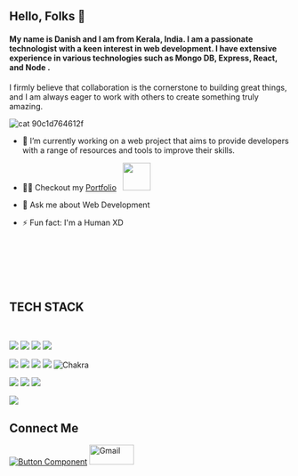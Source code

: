 

## Hello, Folks 👋



#### My name is Danish and I am from Kerala, India. I am a passionate technologist with a keen interest in web development. I have extensive experience in various technologies such as  Mongo DB, Express, React, and Node .

I firmly believe that collaboration is the cornerstone to building great things, and I am always eager to work with others to create something truly amazing.

![cat 90c1d764612f](https://github.com/user-attachments/assets/43601f68-c67f-44b8-beb1-3881d4f0d05d)


- 🔭 I’m currently working on a web project that aims to provide developers with a
      range of resources and tools to improve their skills. 
      
- 👨&zwj;💻</g-emoji> Checkout my <a href="https://danishxd.vercel.app/" rel="nofollow">Portfolio</a> &nbsp; <a target="_blank" rel="noopener noreferrer nofollow" href="https://camo.githubusercontent.com/f2760989194a129f0a09843268da7b2d0a961b8f641bba2482239f9fed84dc72/68747470733a2f2f692e67696665722e636f6d2f6f726967696e2f62332f62333464633135393261653835353664613933333833356330643533323733385f773230302e77656270"><img width="50" src="https://github.com/user-attachments/assets/28b25a2b-7601-4ff1-867c-511e00ed2ef2" data-canonical-src="[https://i.gifer.com/origin/b3/b34dc1592ae8556da933835c0d532738_w200.webp](https://github.com/user-attachments/assets/28b25a2b-7601-4ff1-867c-511e00ed2ef2)" style="max-width: 100%;"></a>


- 💬 Ask me about Web Development 
- ⚡ Fun fact: I'm a Human XD
<br>



<br/><br/><br/>

## TECH STACK
<br/>

<img src="https://img.shields.io/badge/MongoDB-%234ea94b.svg?style=for-the-badge&logo=mongodb&logoColor=white"/> <img src="https://img.shields.io/badge/express.js-%23404d59.svg?style=for-the-badge&logo=express&logoColor=%2361DAFB"/> <img src="https://img.shields.io/badge/react-%2320232a.svg?style=for-the-badge&logo=react&logoColor=%2361DAFB"/> <img src="https://img.shields.io/badge/node.js-6DA55F?style=for-the-badge&logo=node.js&logoColor=white"/>

<img src="https://img.shields.io/badge/HTML5-E34F26?style=for-the-badge&logo=html5&logoColor=white"/> <img src="https://img.shields.io/badge/CSS3-1572B6?style=for-the-badge&logo=css3&logoColor=white"/> <img src="https://img.shields.io/badge/JavaScript-323330?style=for-the-badge&logo=javascript&logoColor=F7DF1E"/> <img src="https://img.shields.io/badge/Bootstrap-563D7C?style=for-the-badge&logo=bootstrap&logoColor=white"/>  ![Chakra](https://img.shields.io/badge/chakra-%234ED1C5.svg?style=for-the-badge&logo=chakraui&logoColor=white)

<img src="https://img.shields.io/badge/npm-CB3837?style=for-the-badge&logo=npm&logoColor=white"/> <img src="https://img.shields.io/badge/GitHub-100000?style=for-the-badge&logo=github&logoColor=white"/>  <img src="https://img.shields.io/badge/GIT-E44C30?style=for-the-badge&logo=git&logoColor=white"/> 


 <img src="https://img.shields.io/badge/java-%23ED8B00.svg?style=for-the-badge&logo=java&logoColor=white"/> 


<br/>


      



## Connect Me
[![Button Component](https://readme-components.vercel.app/api?component=button&text=Linkedin)](https://www.linkedin.com/in/muhammeddanishpk/) <a href="https://mail.google.com/mail/?view=cm&fs=1&to=pkdanish329@gmail.com">
  <img src="https://img.shields.io/badge/Gmail-D14836?style=for-the-badge&logo=gmail&logoColor=white" alt="Gmail" height="36" width="80">
</a> 


<br/>
      

      
